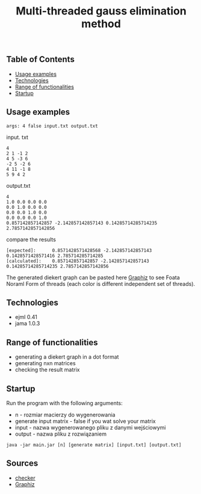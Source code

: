 <h1 align="center"> Multi-threaded gauss elimination method </h1> <br>

## Table of Contents
* [Usage examples](#usage-examples)
* [Technologies](#technologies)
* [Range of functionalities](#range-of-functionalities)
* [Startup](#startup)

## Usage examples
```
args: 4 false input.txt output.txt
```

input. txt
```
4
2 1 -1 2
4 5 -3 6
-2 5 -2 6
4 11 -1 8
5 9 4 2
```

output.txt
```
4
1.0 0.0 0.0 0.0 
0.0 1.0 0.0 0.0 
0.0 0.0 1.0 0.0 
0.0 0.0 0.0 1.0 
0.857142857142857 -2.142857142857143 0.14285714285714235 2.7857142857142856
```

compare the results
```
[expected]:      0.8571428571428568 -2.142857142857143 0.1428571428571416 2.785714285714285
[calculated]:    0.857142857142857 -2.142857142857143 0.14285714285714235 2.7857142857142856
```

The generated diekert graph can be pasted here  [Graphiz](https://dreampuf.github.io/GraphvizOnline/#digraph%20G%20%7B%0D%0AA_1_2%20-%3E%20B_1_1_2%0D%0AB_1_1_2%20-%3E%20C_1_1_2%0D%0AA_1_2%20-%3E%20B_1_2_2%0D%0AB_1_2_2%20-%3E%20C_1_2_2%0D%0AA_1_2%20-%3E%20B_1_3_2%0D%0AB_1_3_2%20-%3E%20C_1_3_2%0D%0AA_1_2%20-%3E%20B_1_4_2%0D%0AB_1_4_2%20-%3E%20C_1_4_2%0D%0AA_1_3%20-%3E%20B_1_1_3%0D%0AB_1_1_3%20-%3E%20C_1_1_3%0D%0AA_1_3%20-%3E%20B_1_2_3%0D%0AB_1_2_3%20-%3E%20C_1_2_3%0D%0AA_1_3%20-%3E%20B_1_3_3%0D%0AB_1_3_3%20-%3E%20C_1_3_3%0D%0AA_1_3%20-%3E%20B_1_4_3%0D%0AB_1_4_3%20-%3E%20C_1_4_3%0D%0AA_2_3%20-%3E%20B_2_2_3%0D%0AB_2_2_3%20-%3E%20C_2_2_3%0D%0AA_2_3%20-%3E%20B_2_3_3%0D%0AB_2_3_3%20-%3E%20C_2_3_3%0D%0AA_2_3%20-%3E%20B_2_4_3%0D%0AB_2_4_3%20-%3E%20C_2_4_3%0D%0AC_1_3_2%20-%3E%20B_2_3_3%0D%0AC_1_4_2%20-%3E%20B_2_4_3%0D%0AC_1_3_3%20-%3E%20C_2_3_3%0D%0AC_1_4_3%20-%3E%20C_2_4_3%0D%0AC_1_2_2%20-%3E%20A_2_3%0D%0AC_1_2_3%20-%3E%20A_2_3%0D%0AA_1_2%20%5Blabel%3D%3CA%3Csub%3E1%2C2%3C%2Fsub%3E%3E%2C%20fillcolor%3Dchartreuse2%2C%20style%3Dfilled%5D%3B%0D%0AC_1_1_2%20%5Blabel%3D%3CC%3Csub%3E1%2C1%2C2%3C%2Fsub%3E%3E%2C%20fillcolor%3Ddarksalmon%2C%20style%3Dfilled%5D%3B%0D%0AB_1_1_2%20%5Blabel%3D%3CB%3Csub%3E1%2C1%2C2%3C%2Fsub%3E%3E%2C%20fillcolor%3Dchartreuse4%2C%20style%3Dfilled%5D%3B%0D%0AC_1_2_2%20%5Blabel%3D%3CC%3Csub%3E1%2C2%2C2%3C%2Fsub%3E%3E%2C%20fillcolor%3Ddarksalmon%2C%20style%3Dfilled%5D%3B%0D%0AB_1_2_2%20%5Blabel%3D%3CB%3Csub%3E1%2C2%2C2%3C%2Fsub%3E%3E%2C%20fillcolor%3Dchartreuse4%2C%20style%3Dfilled%5D%3B%0D%0AC_1_3_2%20%5Blabel%3D%3CC%3Csub%3E1%2C3%2C2%3C%2Fsub%3E%3E%2C%20fillcolor%3Ddarksalmon%2C%20style%3Dfilled%5D%3B%0D%0AB_1_3_2%20%5Blabel%3D%3CB%3Csub%3E1%2C3%2C2%3C%2Fsub%3E%3E%2C%20fillcolor%3Dchartreuse4%2C%20style%3Dfilled%5D%3B%0D%0AC_1_4_2%20%5Blabel%3D%3CC%3Csub%3E1%2C4%2C2%3C%2Fsub%3E%3E%2C%20fillcolor%3Ddarksalmon%2C%20style%3Dfilled%5D%3B%0D%0AB_1_4_2%20%5Blabel%3D%3CB%3Csub%3E1%2C4%2C2%3C%2Fsub%3E%3E%2C%20fillcolor%3Dchartreuse4%2C%20style%3Dfilled%5D%3B%0D%0AA_1_3%20%5Blabel%3D%3CA%3Csub%3E1%2C3%3C%2Fsub%3E%3E%2C%20fillcolor%3Dchartreuse2%2C%20style%3Dfilled%5D%3B%0D%0AC_1_1_3%20%5Blabel%3D%3CC%3Csub%3E1%2C1%2C3%3C%2Fsub%3E%3E%2C%20fillcolor%3Ddarksalmon%2C%20style%3Dfilled%5D%3B%0D%0AB_1_1_3%20%5Blabel%3D%3CB%3Csub%3E1%2C1%2C3%3C%2Fsub%3E%3E%2C%20fillcolor%3Dchartreuse4%2C%20style%3Dfilled%5D%3B%0D%0AC_1_2_3%20%5Blabel%3D%3CC%3Csub%3E1%2C2%2C3%3C%2Fsub%3E%3E%2C%20fillcolor%3Ddarksalmon%2C%20style%3Dfilled%5D%3B%0D%0AB_1_2_3%20%5Blabel%3D%3CB%3Csub%3E1%2C2%2C3%3C%2Fsub%3E%3E%2C%20fillcolor%3Dchartreuse4%2C%20style%3Dfilled%5D%3B%0D%0AC_1_3_3%20%5Blabel%3D%3CC%3Csub%3E1%2C3%2C3%3C%2Fsub%3E%3E%2C%20fillcolor%3Ddarksalmon%2C%20style%3Dfilled%5D%3B%0D%0AB_1_3_3%20%5Blabel%3D%3CB%3Csub%3E1%2C3%2C3%3C%2Fsub%3E%3E%2C%20fillcolor%3Dchartreuse4%2C%20style%3Dfilled%5D%3B%0D%0AC_1_4_3%20%5Blabel%3D%3CC%3Csub%3E1%2C4%2C3%3C%2Fsub%3E%3E%2C%20fillcolor%3Ddarksalmon%2C%20style%3Dfilled%5D%3B%0D%0AB_1_4_3%20%5Blabel%3D%3CB%3Csub%3E1%2C4%2C3%3C%2Fsub%3E%3E%2C%20fillcolor%3Dchartreuse4%2C%20style%3Dfilled%5D%3B%0D%0AA_2_3%20%5Blabel%3D%3CA%3Csub%3E2%2C3%3C%2Fsub%3E%3E%2C%20fillcolor%3Ddodgerblue4%2C%20style%3Dfilled%5D%3B%0D%0AC_2_2_3%20%5Blabel%3D%3CC%3Csub%3E2%2C2%2C3%3C%2Fsub%3E%3E%2C%20fillcolor%3Ddodgerblue2%2C%20style%3Dfilled%5D%3B%0D%0AB_2_2_3%20%5Blabel%3D%3CB%3Csub%3E2%2C2%2C3%3C%2Fsub%3E%3E%2C%20fillcolor%3Dgold4%2C%20style%3Dfilled%5D%3B%0D%0AC_2_3_3%20%5Blabel%3D%3CC%3Csub%3E2%2C3%2C3%3C%2Fsub%3E%3E%2C%20fillcolor%3Ddodgerblue2%2C%20style%3Dfilled%5D%3B%0D%0AB_2_3_3%20%5Blabel%3D%3CB%3Csub%3E2%2C3%2C3%3C%2Fsub%3E%3E%2C%20fillcolor%3Dgold4%2C%20style%3Dfilled%5D%3B%0D%0AC_2_4_3%20%5Blabel%3D%3CC%3Csub%3E2%2C4%2C3%3C%2Fsub%3E%3E%2C%20fillcolor%3Ddodgerblue2%2C%20style%3Dfilled%5D%3B%0D%0AB_2_4_3%20%5Blabel%3D%3CB%3Csub%3E2%2C4%2C3%3C%2Fsub%3E%3E%2C%20fillcolor%3Dgold4%2C%20style%3Dfilled%5D%3B%0D%0A%7D)
to see Foata Noraml Form of threads (each color is different independent set of threads).

## Technologies
- ejml 0.41
- jama 1.0.3

## Range of functionalities
- generating a diekert graph in a dot format
- generating nxn matrices
- checking the result matrix

## Startup
Run the program with the following arguments:
- n - rozmiar macierzy do wygenerowania
- generate input matrix - false if you wat solve your matrix 
- input - nazwa wygenerowanego pliku z danymi wejściowymi
- output - nazwa pliku z rozwiązaniem
``` 
java -jar main.jar [n] [generate matrix] [input.txt] [output.txt]
```

## Sources
- [checker](https://github.com/macwozni/Matrices)
- [Graphiz](https://dreampuf.github.io/GraphvizOnline/#digraph%20G%20%7B%0D%0AA_1_2%20-%3E%20B_1_1_2%0D%0AB_1_1_2%20-%3E%20C_1_1_2%0D%0AA_1_2%20-%3E%20B_1_2_2%0D%0AB_1_2_2%20-%3E%20C_1_2_2%0D%0AA_1_2%20-%3E%20B_1_3_2%0D%0AB_1_3_2%20-%3E%20C_1_3_2%0D%0AA_1_2%20-%3E%20B_1_4_2%0D%0AB_1_4_2%20-%3E%20C_1_4_2%0D%0AA_1_3%20-%3E%20B_1_1_3%0D%0AB_1_1_3%20-%3E%20C_1_1_3%0D%0AA_1_3%20-%3E%20B_1_2_3%0D%0AB_1_2_3%20-%3E%20C_1_2_3%0D%0AA_1_3%20-%3E%20B_1_3_3%0D%0AB_1_3_3%20-%3E%20C_1_3_3%0D%0AA_1_3%20-%3E%20B_1_4_3%0D%0AB_1_4_3%20-%3E%20C_1_4_3%0D%0AA_2_3%20-%3E%20B_2_2_3%0D%0AB_2_2_3%20-%3E%20C_2_2_3%0D%0AA_2_3%20-%3E%20B_2_3_3%0D%0AB_2_3_3%20-%3E%20C_2_3_3%0D%0AA_2_3%20-%3E%20B_2_4_3%0D%0AB_2_4_3%20-%3E%20C_2_4_3%0D%0AC_1_3_2%20-%3E%20B_2_3_3%0D%0AC_1_4_2%20-%3E%20B_2_4_3%0D%0AC_1_3_3%20-%3E%20C_2_3_3%0D%0AC_1_4_3%20-%3E%20C_2_4_3%0D%0AC_1_2_2%20-%3E%20A_2_3%0D%0AC_1_2_3%20-%3E%20A_2_3%0D%0AA_1_2%20%5Blabel%3D%3CA%3Csub%3E1%2C2%3C%2Fsub%3E%3E%2C%20fillcolor%3Dchartreuse2%2C%20style%3Dfilled%5D%3B%0D%0AC_1_1_2%20%5Blabel%3D%3CC%3Csub%3E1%2C1%2C2%3C%2Fsub%3E%3E%2C%20fillcolor%3Ddarksalmon%2C%20style%3Dfilled%5D%3B%0D%0AB_1_1_2%20%5Blabel%3D%3CB%3Csub%3E1%2C1%2C2%3C%2Fsub%3E%3E%2C%20fillcolor%3Dchartreuse4%2C%20style%3Dfilled%5D%3B%0D%0AC_1_2_2%20%5Blabel%3D%3CC%3Csub%3E1%2C2%2C2%3C%2Fsub%3E%3E%2C%20fillcolor%3Ddarksalmon%2C%20style%3Dfilled%5D%3B%0D%0AB_1_2_2%20%5Blabel%3D%3CB%3Csub%3E1%2C2%2C2%3C%2Fsub%3E%3E%2C%20fillcolor%3Dchartreuse4%2C%20style%3Dfilled%5D%3B%0D%0AC_1_3_2%20%5Blabel%3D%3CC%3Csub%3E1%2C3%2C2%3C%2Fsub%3E%3E%2C%20fillcolor%3Ddarksalmon%2C%20style%3Dfilled%5D%3B%0D%0AB_1_3_2%20%5Blabel%3D%3CB%3Csub%3E1%2C3%2C2%3C%2Fsub%3E%3E%2C%20fillcolor%3Dchartreuse4%2C%20style%3Dfilled%5D%3B%0D%0AC_1_4_2%20%5Blabel%3D%3CC%3Csub%3E1%2C4%2C2%3C%2Fsub%3E%3E%2C%20fillcolor%3Ddarksalmon%2C%20style%3Dfilled%5D%3B%0D%0AB_1_4_2%20%5Blabel%3D%3CB%3Csub%3E1%2C4%2C2%3C%2Fsub%3E%3E%2C%20fillcolor%3Dchartreuse4%2C%20style%3Dfilled%5D%3B%0D%0AA_1_3%20%5Blabel%3D%3CA%3Csub%3E1%2C3%3C%2Fsub%3E%3E%2C%20fillcolor%3Dchartreuse2%2C%20style%3Dfilled%5D%3B%0D%0AC_1_1_3%20%5Blabel%3D%3CC%3Csub%3E1%2C1%2C3%3C%2Fsub%3E%3E%2C%20fillcolor%3Ddarksalmon%2C%20style%3Dfilled%5D%3B%0D%0AB_1_1_3%20%5Blabel%3D%3CB%3Csub%3E1%2C1%2C3%3C%2Fsub%3E%3E%2C%20fillcolor%3Dchartreuse4%2C%20style%3Dfilled%5D%3B%0D%0AC_1_2_3%20%5Blabel%3D%3CC%3Csub%3E1%2C2%2C3%3C%2Fsub%3E%3E%2C%20fillcolor%3Ddarksalmon%2C%20style%3Dfilled%5D%3B%0D%0AB_1_2_3%20%5Blabel%3D%3CB%3Csub%3E1%2C2%2C3%3C%2Fsub%3E%3E%2C%20fillcolor%3Dchartreuse4%2C%20style%3Dfilled%5D%3B%0D%0AC_1_3_3%20%5Blabel%3D%3CC%3Csub%3E1%2C3%2C3%3C%2Fsub%3E%3E%2C%20fillcolor%3Ddarksalmon%2C%20style%3Dfilled%5D%3B%0D%0AB_1_3_3%20%5Blabel%3D%3CB%3Csub%3E1%2C3%2C3%3C%2Fsub%3E%3E%2C%20fillcolor%3Dchartreuse4%2C%20style%3Dfilled%5D%3B%0D%0AC_1_4_3%20%5Blabel%3D%3CC%3Csub%3E1%2C4%2C3%3C%2Fsub%3E%3E%2C%20fillcolor%3Ddarksalmon%2C%20style%3Dfilled%5D%3B%0D%0AB_1_4_3%20%5Blabel%3D%3CB%3Csub%3E1%2C4%2C3%3C%2Fsub%3E%3E%2C%20fillcolor%3Dchartreuse4%2C%20style%3Dfilled%5D%3B%0D%0AA_2_3%20%5Blabel%3D%3CA%3Csub%3E2%2C3%3C%2Fsub%3E%3E%2C%20fillcolor%3Ddodgerblue4%2C%20style%3Dfilled%5D%3B%0D%0AC_2_2_3%20%5Blabel%3D%3CC%3Csub%3E2%2C2%2C3%3C%2Fsub%3E%3E%2C%20fillcolor%3Ddodgerblue2%2C%20style%3Dfilled%5D%3B%0D%0AB_2_2_3%20%5Blabel%3D%3CB%3Csub%3E2%2C2%2C3%3C%2Fsub%3E%3E%2C%20fillcolor%3Dgold4%2C%20style%3Dfilled%5D%3B%0D%0AC_2_3_3%20%5Blabel%3D%3CC%3Csub%3E2%2C3%2C3%3C%2Fsub%3E%3E%2C%20fillcolor%3Ddodgerblue2%2C%20style%3Dfilled%5D%3B%0D%0AB_2_3_3%20%5Blabel%3D%3CB%3Csub%3E2%2C3%2C3%3C%2Fsub%3E%3E%2C%20fillcolor%3Dgold4%2C%20style%3Dfilled%5D%3B%0D%0AC_2_4_3%20%5Blabel%3D%3CC%3Csub%3E2%2C4%2C3%3C%2Fsub%3E%3E%2C%20fillcolor%3Ddodgerblue2%2C%20style%3Dfilled%5D%3B%0D%0AB_2_4_3%20%5Blabel%3D%3CB%3Csub%3E2%2C4%2C3%3C%2Fsub%3E%3E%2C%20fillcolor%3Dgold4%2C%20style%3Dfilled%5D%3B%0D%0A%7D)
